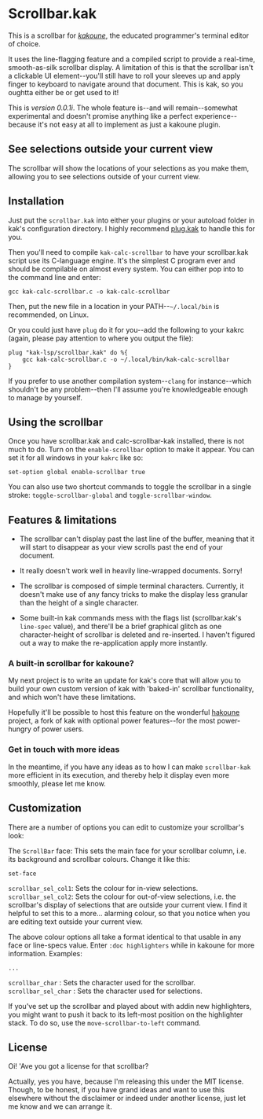 # Scrollbar.kak

This is a scrollbar for [*kakoune*](https://github.com/mawww/kakoune), the educated programmer's terminal editor of choice.

It uses the line-flagging feature and a compiled script to provide a real-time, smooth-as-silk scrollbar display. A limitation of this is that the scrollbar isn't a clickable UI element--you'll still have to roll your sleeves up and apply finger to keyboard to navigate around that document. This is kak, so you oughtta either be or get used to it!

This is *version 0.0.1i*. The whole feature is--and will remain--somewhat experimental and doesn't promise anything like a perfect experience--because it's not easy at all to implement as just a kakoune plugin.

## See selections outside your current view

The scrollbar will show the locations of your selections as you make them, allowing you to see selections outside of your current view.

## Installation

Just put the `scrollbar.kak` into either your plugins or your autoload folder in kak's configuration directory. I highly recommend [plug.kak](https://github.com/andreyorst/plug.kak) to handle this for you.

Then you'll need to compile `kak-calc-scrollbar` to have your scrollbar.kak script use its C-language engine.
It's the simplest C program ever and should be compilable on almost every system. You can either pop into to the command line and enter:

```
gcc kak-calc-scrollbar.c -o kak-calc-scrollbar
```

Then, put the new file in a location in your PATH--`~/.local/bin` is recommended, on Linux.

Or you could just have `plug` do it for you--add the following to your kakrc (again, please pay attention to where you output the file):

```
plug "kak-lsp/scrollbar.kak" do %{
    gcc kak-calc-scrollbar.c -o ~/.local/bin/kak-calc-scrollbar
}
```

If you prefer to use another compilation system--`clang` for instance--which shouldn't be any problem--then I'll assume you're knowledgeable enough to manage by yourself.

## Using the scrollbar

Once you have scrollbar.kak and calc-scrollbar-kak installed, there is not much to do. Turn on the `enable-scrollbar` option to make it appear. You can set it for all windows in your `kakrc` like so:

`set-option global enable-scrollbar true`

You can also use two shortcut commands to toggle the scrollbar in a single stroke: `toggle-scrollbar-global` and `toggle-scrollbar-window`.

## Features & limitations

* The scrollbar can't display past the last line of the buffer, meaning that it will start to disappear as your view scrolls past the end of your document.

* It really doesn't work well in heavily line-wrapped documents. Sorry! 

* The scrollbar is composed of simple terminal characters. Currently, it doesn't make use of any fancy tricks to make the display less granular than the height of a single character. 

* Some built-in kak commands mess with the flags list (scrollbar.kak's `line-spec` value), and there'll be a brief graphical glitch as one character-height of scrollbar is deleted and re-inserted. I haven't figured out a way to make the re-application apply more instantly.

### A built-in scrollbar for kakoune?

My next project is to write an update for kak's core that will allow you to build your own custom version of kak with 'baked-in' scrollbar functionality, and which won't have these limitations.

Hopefully it'll be possible to host this feature on the wonderful [hakoune](https://github.com/Delapouite/hakoune) project, a fork of kak with optional power features--for the most power-hungry of power users.

### Get in touch with more ideas

In the meantime, if you have any ideas as to how I can make `scrollbar-kak` more efficient in its execution, and thereby help it display even more smoothly, please let me know.

## Customization

There are a number of options you can edit to customize your scrollbar's look:

The `ScrollBar` face: This sets the main face for your scrollbar column, i.e. its background and scrollbar colours. Change it like this:

`set-face`

`scrollbar_sel_col1`: Sets the colour for in-view selections.
`scrollbar_sel_col2`: Sets the colour for out-of-view selections, i.e. the scrollbar's display of selections that are outside your current view. I find it helpful to set this to a more... alarming colour, so that you notice when you are editing text outside your current view.

The above colour options all take a format identical to that usable in any face or line-specs value. Enter `:doc highlighters` while in kakoune for more information. Examples:

`...`

`scrollbar_char` : Sets the character used for the scrollbar.
`scrollbar_sel_char` : Sets the character used for selections.

If you've set up the scrollbar and played about with addin new highlighters, you might want to push it back to its left-most position on the highlighter stack. To do so, use the `move-scrollbar-to-left` command.

## License

Oi! 'Ave you got a license for that scrollbar?

Actually, yes you have, because I'm releasing this under the MIT license. Though, to be honest, if you have grand ideas and want to use this elsewhere without the disclaimer or indeed under another license, just let me know and we can arrange it.
